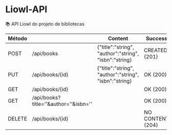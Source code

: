 # Liowl-API

:books: API Liowl do projeto de bibliotecas

| Método |                                       | Content                                               | Success          | Error | Observação |
|--------|---------------------------------------|-------------------------------------------------------|------------------|-------|------------|
| POST   | /api/books                            | {"title":"string", "author":"string", "isbn":"string} | CREATED (201)    |       |            |
| PUT    | /api/books/{id}                       | {"title":"string", "author":"string", "isbn":"string} | OK (200)         |       |            |
| GET    | /api/books/{id}                       |                                                       | OK (200)         |       |            |
| GET    | /api/books?title=''&author=''&isbn='' |                                                       | OK (200)         |       |            |
| DELETE | /api/books/{id}                       |                                                       | NO CONTENT (204) |       |            |
